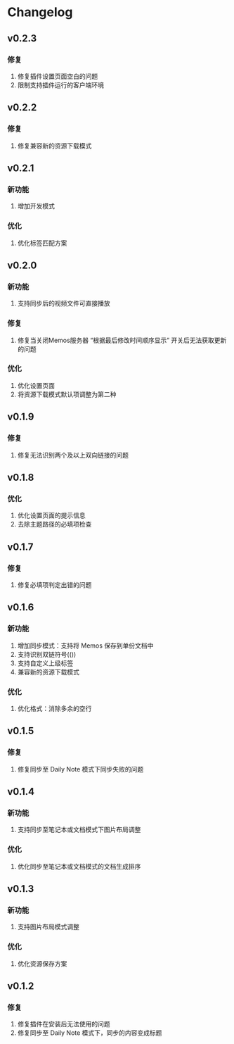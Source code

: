 # Changelog

## v0.2.3

### 修复

1. 修复插件设置页面空白的问题
2. 限制支持插件运行的客户端环境

## v0.2.2

### 修复

1. 修复兼容新的资源下载模式

## v0.2.1

### 新功能

1. 增加开发模式

### 优化

1. 优化标签匹配方案

## v0.2.0

### 新功能

1. 支持同步后的视频文件可直接播放

### 修复

1. 修复当关闭Memos服务器 “根据最后修改时间顺序显示” 开关后无法获取更新的问题

### 优化

1. 优化设置页面
2. 将资源下载模式默认项调整为第二种

## v0.1.9

### 修复

1. 修复无法识别两个及以上双向链接的问题

## v0.1.8

### 优化

1. 优化设置页面的提示信息
2. 去除主题路径的必填项检查

## v0.1.7

### 修复

1. 修复必填项判定出错的问题

## v0.1.6

### 新功能

1. 增加同步模式：支持将 Memos 保存到单份文档中
2. 支持识别双链符号(())
3. 支持自定义上级标签
4. 兼容新的资源下载模式

### 优化

1. 优化格式：消除多余的空行

## v0.1.5

### 修复

1. 修复同步至 Daily Note 模式下同步失败的问题

## v0.1.4

### 新功能

1. 支持同步至笔记本或文档模式下图片布局调整

### 优化

1. 优化同步至笔记本或文档模式的文档生成排序

## v0.1.3

### 新功能

1. 支持图片布局模式调整

### 优化

1. 优化资源保存方案

## v0.1.2

### 修复

1. 修复插件在安装后无法使用的问题
2. 修复同步至 Daily Note 模式下，同步的内容变成标题
